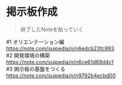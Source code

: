 # 掲示板作成

>終了したNoteを貼っていく   

#1 オリエンテーション編   
https://note.com/suipedia/n/n6edcb23fc993   
#2 開発環境の構築   
https://note.com/suipedia/n/n6ce61d69d4c1   
#3 掲示板の基盤をつくる   
https://note.com/suipedia/n/n9792b4ecbd00
